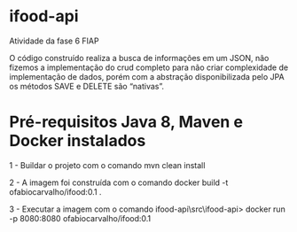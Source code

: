 # ifood-api
Atividade da fase 6 FIAP

O código construído realiza a busca de informações em um JSON, não fizemos a implementação do crud completo para não criar complexidade de implementação de dados, porém com a abstração disponibilizada pelo JPA os métodos SAVE e DELETE são “nativas”.

# Pré-requisitos Java 8, Maven e Docker instalados

1 - Buildar o projeto com o comando
mvn clean install

2 - A imagem foi construída com o comando 
docker build -t ofabiocarvalho/ifood:0.1 .

3 - Executar a imagem com o comando
ifood-api\src\ifood-api> docker run -p 8080:8080 ofabiocarvalho/ifood:0.1


